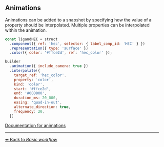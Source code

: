 ## Animations

Animations can be added to a snapshot by specifying how the value of a property should be interpolated. Multiple properties can be interpolated within the animation.

```js
const ligandHEC = struct
  .component({ ref: 'hec', selector: { label_comp_id: 'HEC' } })
  .representation({ type: 'surface' })
  .color({ color: '#ffce2d', ref: 'hec_color' });

builder
  .animation({ include_camera: true })
  .interpolate({
    target_ref: 'hec_color',
    property: 'color',
    kind: 'color',
    start: '#ffce2d',
    end: '#008800',
    duration_ms: 20_000,
    easing: 'quad-in-out',
    alternate_direction: true,
    frequency: 20,
  })
```

[Documentation for animations](https://molstar.org/mol-view-spec-docs/animations/)

---

[&#x2B05; Back to *Basic workflow*](#intro)
